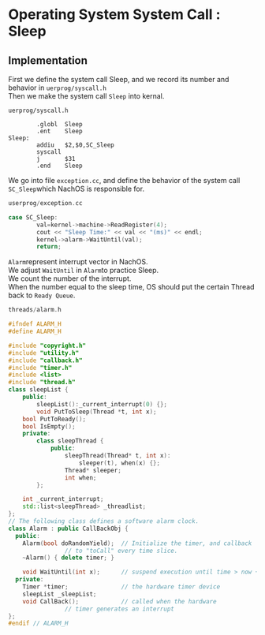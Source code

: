 # Operating System System Call : Sleep

## Implementation
First we define the system call Sleep, and we record its number and behavior in ```uerprog/syscall.h```  
Then we make the system call ```Sleep``` into kernal.  
```
uerprog/syscall.h

        .globl  Sleep
        .ent    Sleep
Sleep:
        addiu   $2,$0,SC_Sleep
        syscall
        j       $31
        .end    Sleep
```
We go into file ```exception.cc```, and define the behavior of the system call ```SC_Sleep```which NachOS is responsible for.  
```c++
userprog/exception.cc

case SC_Sleep:
        val=kernel->machine->ReadRegister(4);
        cout << "Sleep Time:" << val << "(ms)" << endl;
        kernel->alarm->WaitUntil(val);
        return;
```
```Alarm```represent interrupt vector in NachOS.  
We adjust ```WaitUntil``` in ```Alarm```to practice Sleep.  
We count the number of the interrupt.  
When the number equal to the sleep time, OS should put the certain Thread back to ```Ready Queue```.  
```c++
threads/alarm.h

#ifndef ALARM_H
#define ALARM_H

#include "copyright.h"
#include "utility.h"
#include "callback.h"
#include "timer.h"
#include <list>
#include "thread.h"
class sleepList {
    public:
        sleepList():_current_interrupt(0) {};
        void PutToSleep(Thread *t, int x);
    bool PutToReady();
    bool IsEmpty();
    private:
        class sleepThread {
            public:
                sleepThread(Thread* t, int x):
                    sleeper(t), when(x) {};
                Thread* sleeper;
                int when;
        };

    int _current_interrupt;
    std::list<sleepThread> _threadlist;
};
// The following class defines a software alarm clock. 
class Alarm : public CallBackObj {
  public:
    Alarm(bool doRandomYield);  // Initialize the timer, and callback 
                // to "toCall" every time slice.
    ~Alarm() { delete timer; }

    void WaitUntil(int x);      // suspend execution until time > now + x
  private:
    Timer *timer;               // the hardware timer device
    sleepList _sleepList;
    void CallBack();            // called when the hardware
                // timer generates an interrupt
};
#endif // ALARM_H
```
